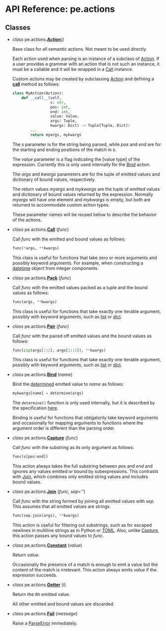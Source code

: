 
# API Reference: pe.actions

## Classes

* *class* pe.actions.**<a id="Action" href="#Action">Action</a>**()

  Base class for all semantic actions. Not meant to be used directly.

  Each action used when parsing is an instance of a subclass of
  [Action](#Action). If a user provides a grammar with an action that
  is not such an instance, it must be a callable and it will be
  wrapped in a [Call](#Call) instance.

  Custom actions may be created by subclassing [Action](#Action) and
  defining a [__call__] method as follows:

  ```python
  class MyAction(Action):
      def __call__(self,
                   s: str,
                   pos: int,
                   end: int,
                   value: Value,
                   args: Tuple,
                   kwargs: Dict) -> Tuple[Tuple, Dict]:
          ...
          return myargs, mykwargs
  ```

  The *s* parameter is for the string being parsed, while *pos* and
  *end* are for the starting and ending positions of the match in *s*.

  The *value* parameter is a flag indicating the [value type] of the
  expression. Currently this is only used internally for the
  [Bind](#Bind) action.

  The *args* and *kwargs* parameters are for the tuple of emitted
  values and dictionary of bound values, respectively.

  The return values *myargs* and *mykwargs* are the tuple of emitted
  values and dictionary of bound values returned by the
  expression. Normally *myargs* will have one element and *mykwargs*
  is empty, but both are returned to accommodate custom action types.

  These parameter names will be reused below to describe the behavior
  of the actions.

[value-type]: ../specification.md#value-types


* *class* pe.actions.**<a id="Call" href="#Call">Call</a>**
  (*func*)

  Call *func* with the emitted and bound values as follows:

  ```python
  func(*args, **kwargs)
  ```

  This class is useful for functions that take zero or more arguments
  and possibly keyword arguments. For example, when constructing a
  [datetime] object from integer components.


* *class* pe.actions.**<a id="Pack" href="#Pack">Pack</a>**
  (*func*)

  Call *func* with the emitted values packed as a tuple and the bound
  values as follows:

  ```python
  func(args, **kwargs)
  ```

  This class is useful for functions that take exactly one iterable
  argument, possibly with keyword arguments, such as [list] or [dict].


* *class* pe.actions.**<a id="Pair" href="#Pair">Pair</a>**
  (*func*)

  Call *func* with the paired off emitted values and the bound
  values as follows:

  ```python
  func(zip(args[::2], args[1::2]), **kwargs)
  ```

  This class is useful for functions that take exactly one iterable
  argument, possibly with keyword arguments, such as [list] or [dict].


* *class* pe.actions.**<a id="Bind" href="#Bind">Bind</a>**
  (*name*)

  Bind the [determined] emitted value to *name* as follows:

  ```python
  mykwargs[name] = determine(args)
  ```

  The `determine()` function is only used internally, but it is
  described by the specification [here][determined].

  [determined]: ../specification.md#value-determination

  Binding is useful for functions that obligatorily take keyword
  arguments and occasionally for mapping arguments to functions where
  the argument order is different than the parsing order.


* *class* pe.actions.**<a id="Capture" href="#Capture">Capture</a>**
  (*func*)

  Call *func* with the substring as its only argument as follows:

  ```python
  func(s[pos:end])
  ```

  This action always takes the full substring between *pos* and *end*
  and ignores any values emitted or bound by subexpressions. This
  contrasts with [Join](#Join), which combines only emitted string
  values and includes bound values.


* *class* pe.actions.**<a id="Join" href="#Join">Join</a>**
  (*func, sep=''*)

  Call *func* with the string formed by joining all emitted values
  with *sep*. This assumes that all emitted values are strings.

  ```python
  func(sep.join(args), **kwargs)
  ```

  This action is useful for filtering out substrings, such as for
  escaped newlines in multiline strings as in Python or [TOML]. Also,
  unlike [Capture](#Capture), this action passes any bound values to
  *func*.


* *class* pe.actions.**<a id="Constant" href="#Constant">Constant</a>**
  (*value*)

  Return *value*.

  Occasionally the presence of a match is enough to emit a value but
  the content of the match is irrelevant. This action always emits
  *value* if the expression succeeds.


* *class* pe.actions.**<a id="Getter" href="#Getter">Getter</a>**
  (*i*)

  Return the *i*th emitted value.

  All other emitted and bound values are discarded.


* *class* pe.actions.**<a id="Fail" href="#Fail">Fail</a>**
  (*message*)

  Raise a [ParseError](pe.md#ParseError) immediately.


[__call__]: https://docs.python.org/3/reference/datamodel.html#object.__call__
[list]: https://docs.python.org/3/library/stdtypes.html#dict
[dict]: https://docs.python.org/3/library/stdtypes.html#list
[datetime]: https://docs.python.org/3/library/datetime.html#datetime.datetime

[TOML]: https://github.com/toml-lang/toml
